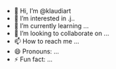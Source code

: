- 👋 Hi, I’m @klaudiart
- 👀 I’m interested in .j..
- 🌱 I’m currently learning ...
- 💞️ I’m looking to collaborate on ...
- 📫 How to reach me ...
- 😄 Pronouns: ...
- ⚡ Fun fact: ...

<!---
klaudiart/klaudiart is a ✨ special ✨ repository because its `README.md` (this file) appears on your GitHub profile.
You can click the Preview link to take a look at your changes.
--->
